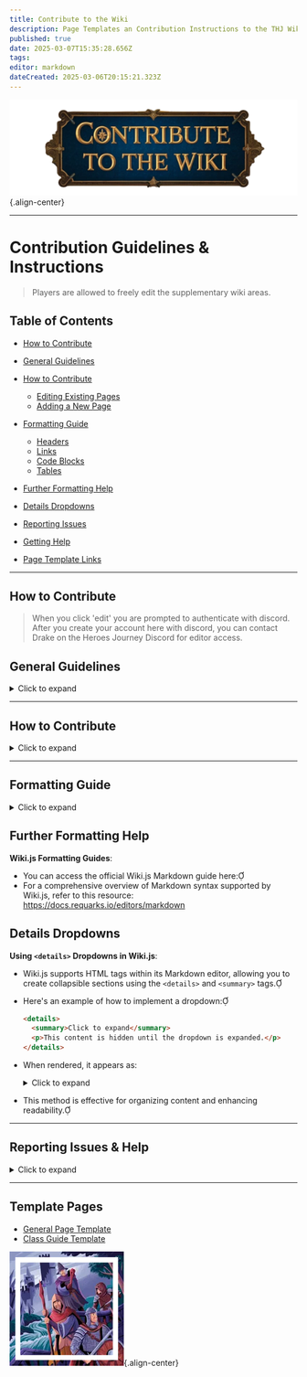 ```yaml
---
title: Contribute to the Wiki
description: Page Templates an Contribution Instructions to the THJ Wiki
published: true
date: 2025-03-07T15:35:28.656Z
tags: 
editor: markdown
dateCreated: 2025-03-06T20:15:21.323Z
---
```


![contribute.webp](/contribute.webp){.align-center}

---

# Contribution Guidelines & Instructions

> Players are allowed to freely edit the supplementary wiki areas.

## Table of Contents
- [How to Contribute](#how-to-contribute)
- [General Guidelines](#general-guidelines)
- [How to Contribute](#how-to-contribute)
  - [Editing Existing Pages](#editing-existing-pages)
  - [Adding a New Page](#adding-a-new-page)
- [Formatting Guide](#formatting-guide)
  - [Headers](#headers)
  - [Links](#links)
  - [Code Blocks](#code-blocks)
  - [Tables](#tables)
- [Further Formatting Help](#further-formatting-help)
- [Details Dropdowns](#details-dropdowns)
- [Reporting Issues](#reporting-issues)
- [Getting Help](#getting-help)

- [Page Template Links](#template-pages)
---
## How to Contribute

> When you click 'edit' you are prompted to authenticate with discord. After you create your account here with discord, you can contact Drake on the Heroes Journey Discord for editor access.
## General Guidelines
<details>
<summary>Click to expand</summary>

- Be clear and concise in your writing.
- Keep content organized and follow existing structures.
- Use proper formatting such as headers, tables, and code blocks.
- Maintain a professional and respectful tone.
- Verify information before submitting.
- If unsure about changes, ask before making significant edits.
- Try and keep language very general for all Everquest users, and do not use any heavily opinionated language.

</details>

---

## How to Contribute
<details>
<summary>Click to expand</summary>

> If you want to, please reach out to any Guide or Community Service Team member on discord, and they can get you to the right people to get you tagged up to help contribute on the Wiki.

### Editing Existing Pages
1. Navigate to the page you want to edit.
2. Click the **"Edit"** button.
3. Modify the content using Markdown or the Visual Editor.
4. **Preview** your changes before saving.
5. Click **"Save Changes"**.

### Adding a New Page
1. Go to the **Wiki Home Page**.
2. Click **"New Page"**.
3. Enter a **title** that clearly describes the content.
4. Select the appropriate **category/section**.
5. Add content using Markdown or the Visual Editor.
6. Click **"Save"**.

</details>

---

## Formatting Guide
<details>
<summary>Click to expand</summary>

### Headers
Use `#` for headers:
```markdown
# Main Title
## Section Title
### Subsection
```

### Links
**Internal Wiki link:**
```markdown
[Page Name](/path-to-page)
```
**External link:**
```markdown
[Example](https://www.example.com)
```

### Code Blocks
Use triple backticks for code:
````markdown
```
print("Hello World")
```
````

### Tables
```markdown
| Column 1 | Column 2 |
|----------|----------|
| Data 1   | Data 2   |
```
</details>

## Further Formatting Help

**Wiki.js Formatting Guides**:
   - You can access the official Wiki.js Markdown guide here:
   - For a comprehensive overview of Markdown syntax supported by Wiki.js, refer to this resource: https://docs.requarks.io/editors/markdown

## Details Dropdowns

**Using `<details>` Dropdowns in Wiki.js**:
   - Wiki.js supports HTML tags within its Markdown editor, allowing you to create collapsible sections using the `<details>` and `<summary>` tags.
   - Here's an example of how to implement a dropdown:

     ```markdown
     <details>
       <summary>Click to expand</summary>
       <p>This content is hidden until the dropdown is expanded.</p>
     </details>
     ```

   - When rendered, it appears as:

     <details>
       <summary>Click to expand</summary>
       <p>This content is hidden until the dropdown is expanded.</p>
     </details>

   - This method is effective for organizing content and enhancing readability.
---

## Reporting Issues & Help
<details>
<summary>Click to expand</summary>

If you find outdated or incorrect information:
1. Edit the page directly if you can. 
> If you want to, please reach out to any Guide or Community Service Team member on discord, and they can get you to the right people to get you tagged up to help contribute on the Wiki.
2. If unsure, report it to a Community Service Team member or Guide on the discord.
3. Provide a clear description and a suggested fix.

</details>

---
## Template Pages

- [General Page Template](/contribute/general-page-template)
- [Class Guide Template](/contribute/guide-template)

![pagebreak6.webp](/pagebreak6.webp){.align-center}